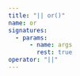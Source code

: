 ```yaml
---
title: "|| or()"
name: or
signatures:
  - params:
      - name: args
        rest: true
operator: "||"
---
```

